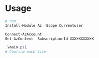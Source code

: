 # Usage

```powershell
# run
Install-Module Az -Scope Currentuser

Connect-AzAccount
Set-AzContext -SubscriptionId XXXXXXXXXXX

.\main.ps1
# Confirm each file
```
